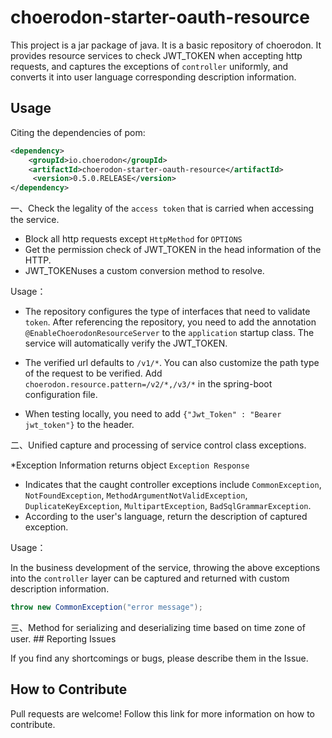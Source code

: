 # choerodon-starter-oauth-resource

This project is a jar package of java. It is a basic repository of choerodon. It provides resource services to check JWT_TOKEN when accepting http requests, and captures the exceptions of `controller` uniformly, and converts it into user language corresponding description information.

## Usage
Citing the dependencies of pom:

```xml
<dependency>
    <groupId>io.choerodon</groupId>
    <artifactId>choerodon-starter-oauth-resource</artifactId>
     <version>0.5.0.RELEASE</version>
</dependency>
```

一、Check the legality of the `access token` that is carried when accessing the service.

* Block all http requests except `HttpMethod` for `OPTIONS`
* Get the permission check of JWT_TOKEN in the head information of the HTTP.
* JWT_TOKENuses a custom conversion method to resolve.

Usage：

* The repository configures the type of interfaces that need to validate `token`. After referencing the repository, you need to add the annotation `@EnableChoerodonResourceServer` to the `application` startup class. The service will automatically verify the JWT_TOKEN.

* The verified url defaults to `/v1/*`. You can also customize the path type of the request to be verified. Add `choerodon.resource.pattern=/v2/*,/v3/*` in the spring-boot configuration file. 

* When testing locally, you need to add `{"Jwt_Token" : "Bearer jwt_token"}` to the header.

二、Unified capture and processing of service control class exceptions.

*Exception Information returns object `Exception Response`
* Indicates that the caught controller exceptions include `CommonException`, `NotFoundException`, `MethodArgumentNotValidException`, `DuplicateKeyException`, `MultipartException`, `BadSqlGrammarException`.
* According to the user's language, return the description of captured exception.

Usage：

In the business development of the service, throwing the above exceptions into the `controller` layer can be captured and returned with custom description information.
```java
throw new CommonException("error message");
```
 
三、Method for serializing and deserializing time based on time zone of user.
## Reporting Issues

If you find any shortcomings or bugs, please describe them in the Issue.
    
## How to Contribute
Pull requests are welcome! Follow this link for more information on how to contribute.

